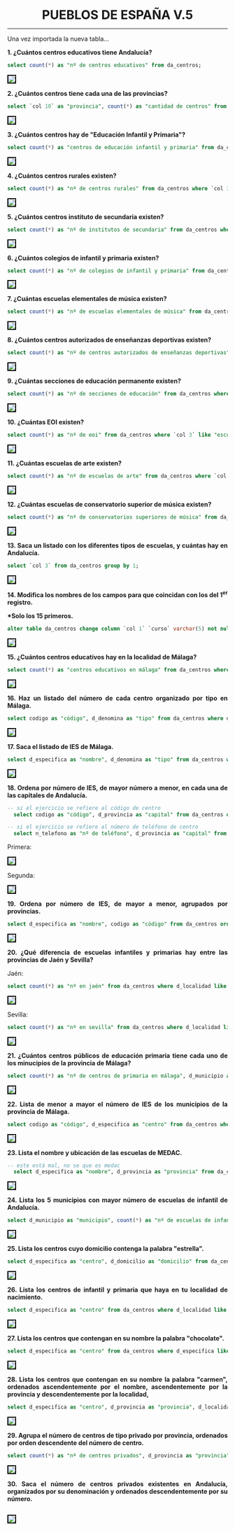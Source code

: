 <style>
  h1{
    text-align: center;
    font-weight: bold;
    border: none;
    margin-bottom: 0px;
  }

  p{
    text-align: justify;
  }

  img{
    border: 2px solid black;
  }
</style>

<h1>PUEBLOS DE ESPAÑA V.5</h1>

<hr>

<p>Una vez importada la nueva tabla...</p>

<p><b>1. ¿Cuántos centros educativos tiene Andalucía?</b></p>

```sql
select count(*) as "nº de centros educativos" from da_centros;
```

<img src="img/1.png">

<p><b>2. ¿Cuántos centros tiene cada una de las provincias?</b></p>

```sql
select `col 10` as "provincia", count(*) as "cantidad de centros" from da_centros group by 1;
```

<img src="img/2.png">

<p><b>3. ¿Cuántos centros hay de "Educación Infantil y Primaria"?</b></p>

```sql
select count(*) as "centros de educación infantil y primaria" from da_centros where `col 3`='colegio de educación infantil y primaria';
```

<img src="img/3.png">

<p><b>4. ¿Cuántos centros rurales existen?</b></p>

```sql
select count(*) as "nº de centros rurales" from da_centros where `col 3` like "colegio público rural";
```

<img src="img/4.png">

<p><b>5. ¿Cuántos centros instituto de secundaria existen?</b></p>

```sql
select count(*) as "nº de institutos de secundaria" from da_centros where `col 3` like "instituto de educación secundaria";
```

<img src="img/5.png">

<p><b>6. ¿Cuántos colegios de infantil y primaria existen?</b></p>

```sql
select count(*) as "nº de colegios de infantil y primaria" from da_centros where `col 3` like "colegio de educación infantil y primaria";
```

<img src="img/6.png">

<p><b>7. ¿Cuántas escuelas elementales de música existen?</b></p>

```sql
select count(*) as "nº de escuelas elementales de música" from da_centros where `col 3` like "conservatorio elemental de música";
```

<img src="img/7.png">

<p><b>8. ¿Cuántos centros autorizados de enseñanzas deportivas existen?</b></p>

```sql
select count(*) as "nº de centros autorizados de enseñanzas deportivas" from da_centros where `col 3` like "centro autorizado de enseñanzas deportivas";
```

<img src="img/8.png">

<p><b>9. ¿Cuántas secciones de educación permanente existen?</b></p>

```sql
select count(*) as "nº de secciones de educación" from da_centros where `col 3` like "sección de educación permanente";
```

<img src="img/9.png">

<p><b>10. ¿Cuántas EOI existen?</b></p>

```sql
select count(*) as "nº de eoi" from da_centros where `col 3` like "escuela oficial de idiomas";
```

<img src="img/10.png">

<p><b>11. ¿Cuántas escuelas de arte existen?</b></p>

```sql
select count(*) as "nº de escuelas de arte" from da_centros where `col 3` like "escuela de arte";
```

<img src="img/11.png">

<p><b>12. ¿Cuántas escuelas de conservatorio superior de música existen?</b></p>

```sql
select count(*) as "nº de conservatorios superiores de música" from da_centros where `col 3` like "conservatorio superior de música";
```

<img src="img/12.png">

<p><b>13. Saca un listado con los diferentes tipos de escuelas, y cuántas hay en Andalucía.</b></p>

```sql
select `col 3` from da_centros group by 1;
```

<img src="img/13.png">

<p><b>14. Modifica los nombres de los campos para que coincidan con los del 1<sup>er</sup> registro.</b></p>

<p><b>*Solo los 15 primeros.</b></p>

```sql
alter table da_centros change column `col 1` `curso` varchar(5) not null;
```

<img src="img/14.png">

<p><b>15. ¿Cuántos centros educativos hay en la localidad de Málaga?</b></p>

```sql
select count(*) as "centros educativos en málaga" from da_centros where d_localidad like "málaga";
```

<img src="img/15.png">

<p><b>16. Haz un listado del número de cada centro organizado por tipo en Málaga.</b></p>

```sql
select codigo as "código", d_denomina as "tipo" from da_centros where d_provincia like "málaga" group by d_denomina;
```

<img src="img/16.png">

<p><b>17. Saca el listado de IES de Málaga.</b></p>

```sql
select d_especifica as "nombre", d_denomina as "tipo" from da_centros where d_provincia like "málaga" and d_denomina like "instituto de educación secundaria";
```

<img src="img/17.png">

<p><b>18. Ordena por número de IES, de mayor número a menor, en cada una de las capitales de Andalucía.</b></p>

```sql
-- si el ejercicio se refiere al código de centro
  select codigo as "código", d_provincia as "capital" from da_centros order by 1 desc;

-- si el ejercicio se refiere al número de teléfono de centro
  select n_telefono as "nº de teléfono", d_provincia as "capital" from da_centros order by 1 desc;
```

<p>Primera:</p>

<img src="img/18.1.png">

<p>Segunda:</p>

<img src="img/18.2.png">

<p><b>19. Ordena por número de IES, de mayor a menor, agrupados por provincias.</b></p>

```sql
select d_especifica as "nombre", codigo as "código" from da_centros order by 2 desc;
```

<img src="img/19.png">

<p><b>20. ¿Qué diferencia de escuelas infantiles y primarias hay entre las provincias de Jaén y Sevilla?</b></p>

<p>Jaén:</p>

```sql
select count(*) as "nº en jaén" from da_centros where d_localidad like "jaén" and d_denomina like "colegio de educación infantil y primaria";
```

<img src="img/20.1.png">

<p>Sevilla:</p>

```sql
select count(*) as "nº en sevilla" from da_centros where d_localidad like "sevilla" and d_denomina like "colegio de educación infantil y primaria";
```

<img src="img/20.2.png">

<p><b>21. ¿Cuántos centros públicos de educación primaria tiene cada uno de los minucipios de la provincia de Málaga?</b></p>

```sql
select count(*) as "nº de centros de primaria en málaga", d_municipio as "municipio" from da_centros where d_provincia like "málaga" group by d_municipio;
```

<img src="img/21.png">

<p><b>22. Lista de menor a mayor el número de IES de los municipios de la provincia de Málaga.</b></p>

```sql
select codigo as "código", d_especifica as "centro" from da_centros where d_provincia like "málaga" order by 1 asc;
```

<img src="img/22.png">

<p><b>23. Lista el nombre y ubicación de las escuelas de MEDAC.</b></p>

```sql
-- este está mal, no se que es medac
  select d_especifica as "nombre", d_provincia as "provincia" from da_centros where d_denomina like "centro público integrado de formación profesional";
```

<img src="img/23.png">

<p><b>24. Lista los 5 municipios con mayor número de escuelas de infantil de Andalucía.</b></p>

```sql
select d_municipio as "municipio", count(*) as "nº de escuelas de infantil" from da_centros where d_denomina like "centro de educación infantil" group by 1 limit 5;
```

<img src="img/24.png">

<p><b>25. Lista los centros cuyo domicilio contenga la palabra "estrella".</b></p>

```sql
select d_especifica as "centro", d_domicilio as "domicilio" from da_centros where d_domicilio like "%estrella%";
```

<img src="img/25.png">

<p><b>26. Lista los centros de infantil y primaria que haya en tu localidad de nacimiento.</b></p>

```sql
select d_especifica as "centro" from da_centros where d_localidad like "málaga" and d_denomina like "colegio de educación infantil y primaria";
```

<img src="img/26.png">

<p><b>27. Lista los centros que contengan en su nombre la palabra "chocolate".</b></p>

```sql
select d_especifica as "centro" from da_centros where d_especifica like "%chocolate%";
```

<img src="img/27.png">

<p><b>28. Lista los centros que contengan en su nombre la palabra "carmen", ordenados ascendentemente por el nombre, ascendentemente por la provincia y descendentemente por la localidad,</b></p>

```sql
select d_especifica as "centro", d_provincia as "provincia", d_localidad as "localidad" from da_centros where d_especifica like "%carmen%" order by 1 asc, d_provincia asc, d_localidad desc;
```

<img src="img/28.png">

<p><b>29. Agrupa el número de centros de tipo privado por provincia, ordenados por orden descendente del número de centro.</b></p>

```sql
select count(*) as "nº de centros privados", d_provincia as "provincia" from da_centros where d_denomina like "%privado%" group by 2 order by codigo desc;
```

<img src="img/29.png">

<p><b>30. Saca el número de centros privados existentes en Andalucía, organizados por su denominación y ordenados descendentemente por su número.</b></p>

```sql

```

<img src="img/30.png">